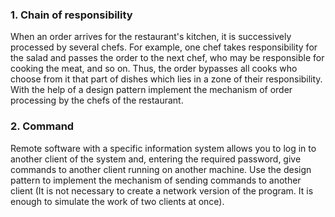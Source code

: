 <h3>1. Chain of responsibility</h3>
When an order arrives for the restaurant's kitchen, it is successively processed by several chefs. For example, one chef takes responsibility for the salad and passes the order to the next chef, who may be responsible for cooking the meat, and so on. Thus, the order bypasses all cooks who choose from it that part of dishes which lies in a zone of their responsibility. With the help of a design pattern implement the mechanism of order processing by the chefs of the restaurant.
<h3>2. Command</h3>
Remote software with a specific information system allows you to log in to another client of the system and, entering the required password, give commands to another client running on another machine. Use the design pattern to implement the mechanism of sending commands to another client (It is not necessary to create a network version of the program. It is enough to simulate the work of two clients at once).